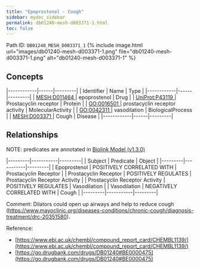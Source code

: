 ```yaml
---
title: "Epoprostenol - Cough"
sidebar: mydoc_sidebar
permalink: db01240-mesh-d003371-1.html
toc: false 
---
```



Path ID: `DB01240_MESH_D003371_1`
{% include image.html url="images/db01240-mesh-d003371-1.png" file="db01240-mesh-d003371-1.png" alt="db01240-mesh-d003371-1" %}

## Concepts

|------------|------|---------|
| Identifier | Name | Type    |
|------------|------|---------|
| <a href="https://identifiers.org/MESH:D011464">MESH:D011464 </a> | epoprostenol | Drug |
| <a href="https://identifiers.org/UniProt:P43119">UniProt:P43119 </a> | Prostacyclin receptor | Protein |
| <a href="https://identifiers.org/GO:0016501">GO:0016501 </a> | prostacyclin receptor activity | MolecularActivity |
| <a href="https://identifiers.org/GO:0042311">GO:0042311 </a> | vasodilation | BiologicalProcess |
| <a href="https://identifiers.org/MESH:D003371">MESH:D003371 </a> | Cough | Disease |
|------------|------|---------|

## Relationships


NOTE: predicates are annotated in <a href="https://github.com/biolink/biolink-model/releases/tag/v1.3.0">Biolink Model (v1.3.0)</a>

|---------|-----------|---------|
| Subject | Predicate | Object  |
|---------|-----------|---------|
| Epoprostenol | POSITIVELY CORRELATED WITH | Prostacyclin Receptor |
| Prostacyclin Receptor | POSITIVELY REGULATES | Prostacyclin Receptor Activity |
| Prostacyclin Receptor Activity | POSITIVELY REGULATES | Vasodilation |
| Vasodilation | NEGATIVELY CORRELATED WITH | Cough |
|---------|-----------|---------|

Comment: Dilators could open up airways and help to reduce cough (https://www.mayoclinic.org/diseases-conditions/chronic-cough/diagnosis-treatment/drc-20351580).

Reference: 
  - [https://www.ebi.ac.uk/chembl/compound_report_card/CHEMBL1139/](https://www.ebi.ac.uk/chembl/compound_report_card/CHEMBL1139/)
  - [https://go.drugbank.com/drugs/DB01240#BE0000475](https://go.drugbank.com/drugs/DB01240#BE0000475)
